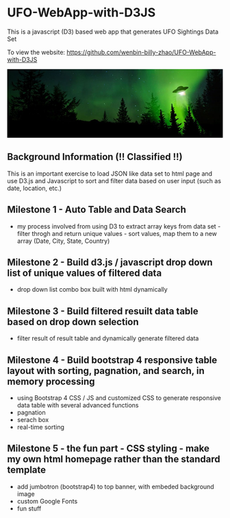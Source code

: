 # UFO-WebApp-with-D3JS
This is a javascript (D3) based web app that generates UFO Sightings Data Set

To view the website: https://github.com/wenbin-billy-zhao/UFO-WebApp-with-D3JS

![UFO FOO](/static/images/ufo2.jpg)

## Background Information (!! Classified !!)

This is an important exercise to load JSON like data set to html page and use D3.js and Javascript to sort and filter data based on user input (such as date, location, etc.)

## Milestone 1 - Auto Table and Data Search 
- my process involved from using D3 to extract array keys from data set - filter throgh and return unique values - sort values, map them to a new array (Date, City, State, Country)

## Milestone 2 - Build d3.js / javascript drop down list of unique values of filtered data
- drop down list combo box built with html dynamically

## Milestone 3 - Build filtered resuilt data table based on drop down selection
- filter result of result table and dynamically generate filtered data

## Milestone 4 - Build bootstrap 4 responsive table layout with sorting, pagnation, and search, in memory processing
- using Bootstrap 4 CSS / JS and customized CSS to generate responsive data table with several advanced functions
- pagnation
- serach box
- real-time sorting

## Milestone 5 - the fun part - CSS styling - make my own html homepage rather than the standard template
- add jumbotron (bootstrap4) to top banner, with embeded background image
- custom Google Fonts
- fun stuff
